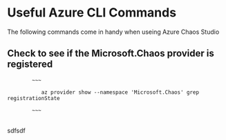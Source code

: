 # Useful Azure CLI Commands
The following commands come in handy when useing Azure Chaos Studio

## Check to see if the Microsoft.Chaos provider is registered <br>

            ~~~
            
               az provider show --namespace 'Microsoft.Chaos' grep registrationState
            
            ~~~

<br>
sdfsdf
    
    
